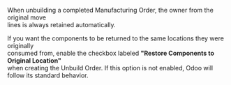 When unbuilding a completed Manufacturing Order, the owner from the original move  
lines is always retained automatically.

If you want the components to be returned to the same locations they were originally  
consumed from, enable the checkbox labeled **"Restore Components to Original Location"**  
when creating the Unbuild Order. If this option is not enabled, Odoo will follow its standard
behavior.
